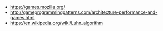 - https://games.mozilla.org/
- http://gameprogrammingpatterns.com/architecture-performance-and-games.html
- https://en.wikipedia.org/wiki/Luhn_algorithm
